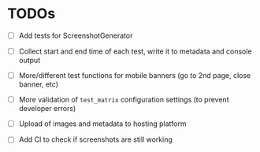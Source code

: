 # TODOs
- [ ] Add tests for ScreenshotGenerator
- [ ] Collect start and end time of each test, write it to metadata and console output
- [ ] More/different test functions for mobile banners (go to 2nd page, close banner, etc)
- [ ] More validation of `test_matrix` configuration settings (to prevent
	  developer errors)
- [ ] Upload of images and metadata to hosting platform
- [ ] Add CI to check if screenshots are still working

